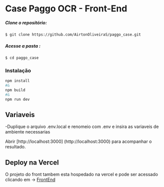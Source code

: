 # Case Paggo OCR - Front-End


##### Clone o repositório:
```sh
$ git clone https://github.com/AirtonOliveiraS/paggo_case.git
```

##### Acesse a pasta :
```sh
$ cd paggo_case
```
### Instalação


```bash
npm install
#&
npm build 
#&
npm run dev

```


## Variaveis
-Duplique o arquivo .env.local e renomeio com .env e insira as variaveis de ambiente necessarias


Abrir 
[http://localhost:3000] (http://localhost:3000) para acompanhar o resultado.



## Deploy na  Vercel

O projeto do front tambem esta hospedado na vercel e pode ser acessado clicando em ->  [FrontEnd](https://paggo-case-seven.vercel.app/) 